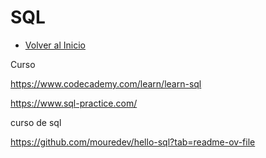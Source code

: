 # SQL
- [Volver al Inicio](../README.md)
<aside>
  Curso

https://www.codecademy.com/learn/learn-sql

https://www.sql-practice.com/

curso de sql

https://github.com/mouredev/hello-sql?tab=readme-ov-file

</aside>
